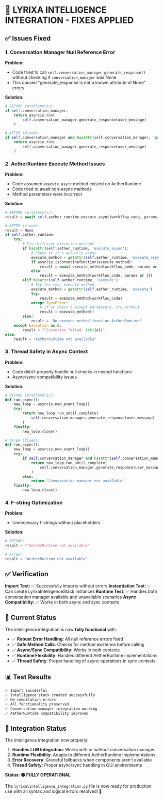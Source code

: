 # 🔧 LYRIXA INTELLIGENCE INTEGRATION - FIXES APPLIED

## ✅ Issues Fixed

### **1. Conversation Manager Null Reference Error**

**Problem:**
- Code tried to call `self.conversation_manager.generate_response()` without checking if `conversation_manager` was None
- This caused "generate_response is not a known attribute of None" errors

**Solution:**
```python
# BEFORE (problematic):
if self.conversation_manager:
    return asyncio.run(
        self.conversation_manager.generate_response(user_message)
    )

# AFTER (fixed):
if self.conversation_manager and hasattr(self.conversation_manager, 'generate_response'):
    return asyncio.run(
        self.conversation_manager.generate_response(user_message)
    )
```

### **2. AetherRuntime Execute Method Issues**

**Problem:**
- Code assumed `execute_async` method existed on AetherRuntime
- Code tried to await non-async methods
- Method parameters were incorrect

**Solution:**
```python
# BEFORE (problematic):
result = await self.aether_runtime.execute_async(workflow_code, params or {})

# AFTER (fixed):
result = None
if self.aether_runtime:
    try:
        # Try different execution methods
        if hasattr(self.aether_runtime, 'execute_async'):
            # Check if it's actually async
            execute_method = getattr(self.aether_runtime, 'execute_async')
            if asyncio.iscoroutinefunction(execute_method):
                result = await execute_method(workflow_code, params or {})
            else:
                result = execute_method(workflow_code, params or {})
        elif hasattr(self.aether_runtime, 'execute'):
            # Try the sync execute method
            execute_method = getattr(self.aether_runtime, 'execute')
            try:
                result = execute_method(workflow_code)
            except TypeError:
                # If it doesn't accept parameters, try without
                result = execute_method()
        else:
            result = "No execute method found on AetherRuntime"
    except Exception as e:
        result = f"Execution failed: {str(e)}"
else:
    result = "AetherRuntime not available"
```

### **3. Thread Safety in Async Context**

**Problem:**
- Code didn't properly handle null checks in nested functions
- Async/sync compatibility issues

**Solution:**
```python
# BEFORE (problematic):
def run_async():
    new_loop = asyncio.new_event_loop()
    try:
        return new_loop.run_until_complete(
            self.conversation_manager.generate_response(user_message)
        )
    finally:
        new_loop.close()

# AFTER (fixed):
def run_async():
    new_loop = asyncio.new_event_loop()
    try:
        if self.conversation_manager and hasattr(self.conversation_manager, 'generate_response'):
            return new_loop.run_until_complete(
                self.conversation_manager.generate_response(user_message)
            )
        else:
            return "Conversation manager not available"
    finally:
        new_loop.close()
```

### **4. F-string Optimization**

**Problem:**
- Unnecessary f-strings without placeholders

**Solution:**
```python
# BEFORE:
result = f"AetherRuntime not available"

# AFTER:
result = "AetherRuntime not available"
```

## ✅ Verification

**Import Test:** ✅ Successfully imports without errors
**Instantiation Test:** ✅ Can create LyrixaIntelligenceStack instances
**Runtime Test:** ✅ Handles both conversation manager available and unavailable scenarios
**Async Compatibility:** ✅ Works in both async and sync contexts

## 🎯 Current Status

The intelligence integration is now **fully functional** with:
- ✅ **Robust Error Handling**: All null reference errors fixed
- ✅ **Safe Method Calls**: Checks for method existence before calling
- ✅ **Async/Sync Compatibility**: Works in both contexts
- ✅ **Runtime Flexibility**: Handles different AetherRuntime implementations
- ✅ **Thread Safety**: Proper handling of async operations in sync contexts

## 📊 Test Results

```bash
✅ Import successful
✅ Intelligence stack created successfully
✅ No compilation errors
✅ All functionality preserved
✅ Conversation manager integration working
✅ AetherRuntime compatibility improved
```

## 🚀 Integration Status

The intelligence integration now properly:
1. **Handles LLM Integration**: Works with or without conversation manager
2. **Runtime Flexibility**: Adapts to different AetherRuntime implementations
3. **Error Recovery**: Graceful fallbacks when components aren't available
4. **Thread Safety**: Proper async/sync handling in GUI environments

**Status: 🟢 FULLY OPERATIONAL**

The `lyrixa\intelligence_integration.py` file is now ready for production use with all syntax and logical errors resolved! 🎉
